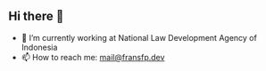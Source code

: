 ## Hi there 👋

- 🔭 I’m currently working at National Law Development Agency of Indonesia
- 📫 How to reach me: [mail@fransfp.dev](mailto:mail@fransfp.dev)
